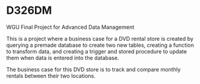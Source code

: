 # D326DM
WGU Final Project for Advanced Data Management 


This is a project where a business case for a DVD rental store is created by querying a premade database to create two new tables, creating a function to transform data, and creating a trigger and stored procedure to update them when data is entered into the database.

The business case for this DVD store is to track and compare monthly rentals between their two locations.
